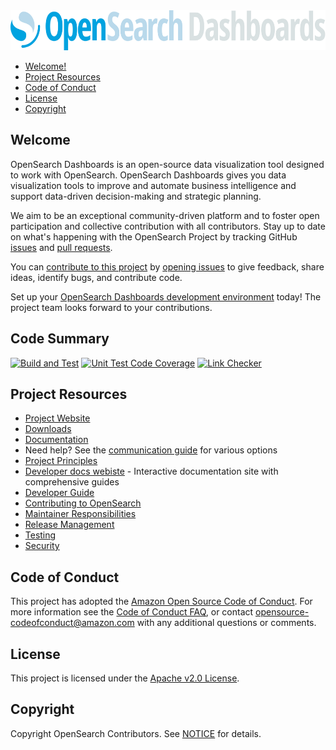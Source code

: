 <img src="https://raw.githubusercontent.com/opensearch-project/project-website/refs/heads/main/assets/brand/SVG/Logo/opensearch_dashboards_logo_darkmode.svg" height="64px"/>

- [Welcome!](#welcome)
- [Project Resources](#project-resources)
- [Code of Conduct](#code-of-conduct)
- [License](#license)
- [Copyright](#copyright)

## Welcome

OpenSearch Dashboards is an open-source data visualization tool designed to work with OpenSearch. OpenSearch Dashboards gives you data visualization tools to improve and automate business intelligence and support data-driven decision-making and strategic planning.

We aim to be an exceptional community-driven platform and to foster open participation and collective contribution with all contributors. Stay up to date on what's happening with the OpenSearch Project by tracking GitHub [issues](https://github.com/opensearch-project/OpenSearch-Dashboards/issues) and [pull requests](https://github.com/opensearch-project/OpenSearch-Dashboards/pulls). 

You can [contribute to this project](https://github.com/opensearch-project/OpenSearch-Dashboards/issues/CONTRIBUTING.md) by [opening issues](https://github.com/opensearch-project/OpenSearch-Dashboards/issues/new/choose) to give feedback, share ideas, identify bugs, and contribute code.

Set up your [OpenSearch Dashboards development environment](https://github.com/opensearch-project/OpenSearch-Dashboards/blob/main/DEVELOPER_GUIDE.md#getting-started-guide) today! The project team looks forward to your contributions.

## Code Summary

[![Build and Test][build-and-test-badge]][build-and-test-link]
[![Unit Test Code Coverage][codecov-badge]][codecov-link]
[![Link Checker][link-checker-badge]][link-checker-link]

## Project Resources

* [Project Website](https://opensearch.org/)
* [Downloads](https://opensearch.org/downloads.html)
* [Documentation](https://opensearch.org/docs/)
* Need help? See the [communication guide](COMMUNICATIONS.md) for various options
* [Project Principles](https://opensearch.org/#principles)
* [Developer docs webiste](https://opensearch-project.github.io/OpenSearch-Dashboards/docs/index.html#/) - Interactive documentation site with comprehensive guides
* [Developer Guide](DEVELOPER_GUIDE.md)
* [Contributing to OpenSearch](CONTRIBUTING.md)
* [Maintainer Responsibilities](MAINTAINERS.md)
* [Release Management](RELEASING.md)
* [Testing](TESTING.md)
* [Security](SECURITY.md)

## Code of Conduct

This project has adopted the [Amazon Open Source Code of Conduct](CODE_OF_CONDUCT.md). For more information see the [Code of Conduct FAQ](https://aws.github.io/code-of-conduct-faq), or contact [opensource-codeofconduct@amazon.com](mailto:opensource-codeofconduct@amazon.com) with any additional questions or comments.

## License

This project is licensed under the [Apache v2.0 License](LICENSE.txt).

## Copyright

Copyright OpenSearch Contributors. See [NOTICE](NOTICE.txt) for details.

[build-and-test-badge]: https://github.com/opensearch-project/OpenSearch-Dashboards/actions/workflows/build_and_test_workflow.yml/badge.svg
[build-and-test-link]: https://github.com/opensearch-project/OpenSearch-Dashboards/actions/workflows/build_and_test_workflow.yml
[codecov-badge]: https://codecov.io/gh/opensearch-project/OpenSearch-Dashboards/branch/main/graphs/badge.svg
[codecov-link]: https://app.codecov.io/gh/opensearch-project/OpenSearch-Dashboards
[link-checker-badge]: https://github.com/opensearch-project/OpenSearch-Dashboards/actions/workflows/links_checker.yml/badge.svg
[link-checker-link]: https://github.com/opensearch-project/OpenSearch-Dashboards/actions/workflows/links_checker.yml
